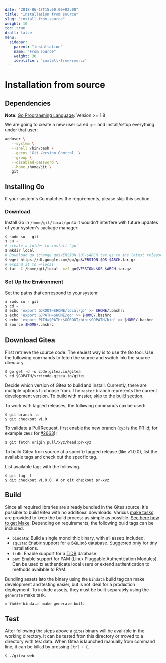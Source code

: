 ```yaml
---
date: "2018-06-12T15:00:00+02:00"
title: "Installation from source"
slug: "install-from-source"
weight: 10
toc: true
draft: false
menu:
  sidebar:
    parent: "installation"
    name: "From source"
    weight: 30
    identifier: "install-from-source"
---
```


# Installation from source

## Dependencies

**Note**: [Go Programming Language](http://golang.org): Version >= 1.8

We are going to create a new user called `git` and install/setup everything under that user:

```sh
adduser \
   --system \
   --shell /bin/bash \
   --gecos 'Git Version Control' \
   --group \
   --disabled-password \
   --home /home/git \
   git
```

## Installing Go

If your system's Go matches the requirements, please skip this section.

### Download

Install Go in `/home/git/local/go` so it wouldn't interfere with future updates of your system's package manager:

```sh
$ sudo su - git
$ cd ~
# create a folder to install 'go'
$ mkdir local
# Download go (change go$VERSION.$OS-$ARCH.tar.gz to the latest release)
$ wget https://dl.google.com/go/go$VERSION.$OS-$ARCH.tar.gz
# expand it to ~/local
$ tar -C /home/git/local -xzf go$VERSION.$OS-$ARCH.tar.gz
```

### Set Up the Environment

Set the paths that correspond to your system:

```sh
$ sudo su - git
$ cd ~
$ echo 'export GOROOT=$HOME/local/go' >> $HOME/.bashrc
$ echo 'export GOPATH=$HOME/go' >> $HOME/.bashrc
$ echo 'export PATH=$PATH:$GOROOT/bin:$GOPATH/bin' >> $HOME/.bashrc
$ source $HOME/.bashrc
```

## Download Gitea

First retrieve the source code. The easiest way is to use the Go tool. Use the following
commands to fetch the source and switch into the source directory.

```
$ go get -d -u code.gitea.io/gitea
$ cd $GOPATH/src/code.gitea.io/gitea
```

Decide which version of Gitea to build and install. Currently, there are multiple options
to choose from. The `master` branch represents the current development version. To build
with master, skip to the [build section](#build).

To work with tagged releases, the following commands can be used:
```
$ git branch -a
$ git checkout v1.0
```

To validate a Pull Request, first enable the new branch (`xyz` is the PR id; for example
`2663` for [#2663](https://github.com/go-gitea/gitea/pull/2663)):

```
$ git fetch origin pull/xyz/head:pr-xyz
```

To build Gitea from source at a specific tagged release (like v1.0.0), list the available
tags and check out the specific tag.

List available tags with the following.

```
$ git tag -l
$ git checkout v1.0.0  # or git checkout pr-xyz
```

## Build

Since all required libraries are already bundled in the Gitea source, it's
possible to build Gitea with no additional downloads. Various
[make tasks](https://github.com/go-gitea/gitea/blob/master/Makefile) are
provided to keep the build process as simple as possible.
<a href='{{< relref "doc/advanced/make.en-us.md" >}}'>See here how to get Make</a>.
Depending on requirements, the following build tags can be included.

* `bindata`: Build a single monolithic binary, with all assets included.
* `sqlite`: Enable support for a [SQLite3](https://sqlite.org/) database. Suggested only
  for tiny installations.
* `tidb`: Enable support for a [TiDB](https://github.com/pingcap/tidb) database.
* `pam`: Enable support for PAM (Linux Pluggable Authentication Modules). Can be used to
  authenticate local users or extend authentication to methods available to PAM.

Bundling assets into the binary using the `bindata` build tag can make development and
testing easier, but is not ideal for a production deployment. To include assets, they
must be built separately using the `generate` make task.

```
$ TAGS="bindata" make generate build
```

## Test

After following the steps above a `gitea` binary will be available in the working directory.
It can be tested from this directory or moved to a directory with test data. When Gitea is
launched manually from command line, it can be killed by pressing `Ctrl + C`.

```
$ ./gitea web
```
